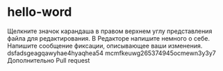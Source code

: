 # hello-word
Щелкните значок карандаша в правом верхнем углу представления файла для редактирования.
В Редакторе напишите немного о себе.
Напишите сообщение фиксации, описывающее ваши изменения.
dsfadsgeagqawyhae4hyaqhea54
mcmfkeuwg265374945ocmewn3y3y7
Дополнительно
Pull request
